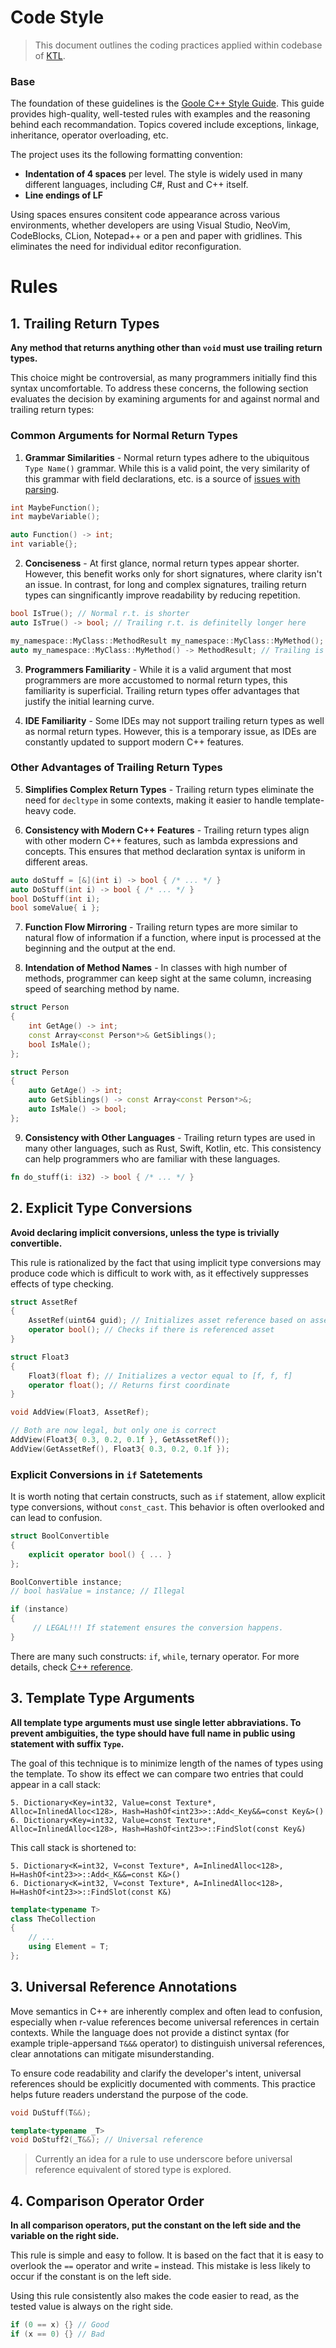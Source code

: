 # Code Style

> This document outlines the coding practices applied within codebase of [KTL](https://github.com/mtszkarbowiak/mk-stl).



### Base

The foundation of these guidelines is the [Goole C++ Style Guide](https://google.github.io/styleguide/cppguide.html). This guide provides high-quality, well-tested rules with examples and the reasoning behind each recommandation. Topics covered include exceptions, linkage, inheritance, operator overloading, etc.

The project uses its the following formatting convention:

- **Indentation of 4 spaces** per level. The style is widely used in many different languages, including C#, Rust and C++ itself.
- **Line endings of LF** 

Using spaces ensures consitent code appearance across various environments, whether developers are using Visual Studio, NeoVim, CodeBlocks, CLion, Notepad++ or a pen and paper with gridlines. This eliminates the need for individual editor reconfiguration.



# Rules

## 1. Trailing Return Types

**Any method that returns anything other than `void` must use trailing return types.**

This choice might be controversial, as many programmers initially find this syntax uncomfortable. To address these concerns, the following section evaluates the decision by examining arguments for and against normal and trailing return types:


### Common Arguments for Normal Return Types

1. **Grammar Similarities** - Normal return types adhere to the ubiquitous `Type Name()` grammar. While this is a valid point, the very similarity of this grammar with field declarations, etc. is a source of [issues with parsing](https://en.wikipedia.org/wiki/Most_vexing_parse).

```cpp
int MaybeFunction();
int maybeVariable();
```

```cpp
auto Function() -> int;
int variable{};
```

2. **Conciseness** - At first glance, normal return types appear shorter. However, this benefit works only for short signatures, where clarity isn't an issue. In contrast, for long and complex signatures, trailing return types can singnificantly improve readability by reducing repetition.

```cpp
bool IsTrue(); // Normal r.t. is shorter
auto IsTrue() -> bool; // Trailing r.t. is definitelly longer here
```


```cpp
my_namespace::MyClass::MethodResult my_namespace::MyClass::MyMethod(); // Normal
auto my_namespace::MyClass::MyMethod() -> MethodResult; // Trailing is shorter here!
```

3. **Programmers Familiarity** - While it is a valid argument that most programmers are more accustomed to normal return types, this familiarity is superficial. Trailing return types offer advantages that justify the initial learning curve.

4. **IDE Familiarity** - Some IDEs may not support trailing return types as well as normal return types. However, this is a temporary issue, as IDEs are constantly updated to support modern C++ features.


### Other Advantages of Trailing Return Types

5. **Simplifies Complex Return Types** - Trailing return types eliminate the need for `decltype` in some contexts, making it easier to handle template-heavy code.

6. **Consistency with Modern C++ Features** - Trailing return types align with other modern C++ features, such as lambda expressions and concepts. This ensures that method declaration syntax is uniform in different areas.

```cpp
auto doStuff = [&](int i) -> bool { /* ... */ }
auto DoStuff(int i) -> bool { /* ... */ }
bool DoStuff(int i);
bool someValue{ i };
```

7. **Function Flow Mirroring** - Trailing return types are more similar to natural flow of information if a function, where input is processed at the beginning and the output at the end.

8. **Intendation of Method Names** - In classes with high number of methods, programmer can keep sight at the same column, increasing speed of searching method by name.

```cpp
struct Person 
{
    int GetAge() -> int;
    const Array<const Person*>& GetSiblings();
    bool IsMale();
};
```

```cpp
struct Person
{
    auto GetAge() -> int;
    auto GetSiblings() -> const Array<const Person*>&;
    auto IsMale() -> bool;
};
```

9. **Consistency with Other Languages** - Trailing return types are used in many other languages, such as Rust, Swift, Kotlin, etc. This consistency can help programmers who are familiar with these languages.

```rust
fn do_stuff(i: i32) -> bool { /* ... */ }
```



## 2. Explicit Type Conversions

**Avoid declaring implicit conversions, unless the type is trivially convertible.**

This rule is rationalized by the fact that using implicit type conversions may produce code which is difficult to work with, as it effectively suppresses effects of type checking.

```cpp
struct AssetRef 
{ 
    AssetRef(uint64 guid); // Initializes asset reference based on asset GUID.
    operator bool(); // Checks if there is referenced asset
}

struct Float3
{
    Float3(float f); // Initializes a vector equal to [f, f, f]
    operator float(); // Returns first coordinate
}

void AddView(Float3, AssetRef);

// Both are now legal, but only one is correct
AddView(Float3{ 0.3, 0.2, 0.1f }, GetAssetRef());
AddView(GetAssetRef(), Float3{ 0.3, 0.2, 0.1f });
```


### Explicit Conversions in `if` Satetements

It is worth noting that certain constructs, such as `if` statement, allow explicit type conversions, without `const_cast`. This behavior is often overlooked and can lead to confusion.


```cpp
struct BoolConvertible
{
    explicit operator bool() { ... }
};

BoolConvertible instance;
// bool hasValue = instance; // Illegal

if (instance) 
{
     // LEGAL!!! If statement ensures the conversion happens.
}

```

There are many such constructs: `if`, `while`, ternary operator. For more details, check [C++ reference](https://en.cppreference.com/w/cpp/language/implicit_conversion).



## 3. Template Type Arguments

**All template type arguments must use single letter abbraviations. To prevent ambiguities, the type should have full name in public using statement with suffix `Type`.**

The goal of this technique is to minimize length of the names of types using the template. To show its effect we can compare two entries that could appear in a call stack:

```
5. Dictionary<Key=int32, Value=const Texture*, Alloc=InlinedAlloc<128>, Hash=HashOf<int23>>::Add<_Key&&=const Key&>()
6. Dictionary<Key=int32, Value=const Texture*, Alloc=InlinedAlloc<128>, Hash=HashOf<int23>>::FindSlot(const Key&)
```

This call stack is shortened to:

```
5. Dictionary<K=int32, V=const Texture*, A=InlinedAlloc<128>, H=HashOf<int23>>::Add<_K&&=const K&>()
6. Dictionary<K=int32, V=const Texture*, A=InlinedAlloc<128>, H=HashOf<int23>>::FindSlot(const K&)
```

```cpp
template<typename T>
class TheCollection 
{
    // ...
    using Element = T;
};
```



## 3. Universal Reference Annotations

Move semantics in C++ are inherently complex and often lead to confusion, especially when r-value references become universal references in certain contexts. While the language does not provide a distinct syntax (for example triple-appersand `T&&&` operator) to distinguish universal references, clear annotations can mitigate misunderstanding.

To ensure code readability and clarify the developer's intent, universal references should be explicitly documented with comments. This practice helps future readers understand the purpose of the code.

```cpp
void DuStuff(T&&);

template<typename _T>
void DoStuff2(_T&&); // Universal reference
```

> Currently an idea for a rule to use underscore before universal reference equivalent of stored type is explored.



## 4. Comparison Operator Order

**In all comparison operators, put the constant on the left side and the variable on the right side.**

This rule is simple and easy to follow. It is based on the fact that it is easy to overlook the `==` operator and write `=` instead. This mistake is less likely to occur if the constant is on the left side.

Using this rule consistently also makes the code easier to read, as the tested value is always on the right side.

```cpp
if (0 == x) {} // Good
if (x == 0) {} // Bad
```
